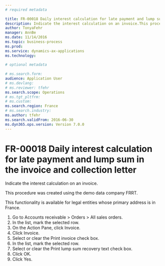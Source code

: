 ```yaml
--- 
# required metadata 
 
title: FR-00018 Daily interest calculation for late payment and lump sum in the invoice and collection letter
description: Indicate the interest calculation on an invoice.This procedure was created using the demo data company FRRT. This functionality is available for legal entities whose primary address is in France. 
author: TonyaFehr 
manager: AnnBe 
ms.date: 11/14/2016
ms.topic: business-process 
ms.prod:  
ms.service: dynamics-ax-applications 
ms.technology:  
 
# optional metadata 
 
# ms.search.form:   
audience: Application User 
# ms.devlang:  
# ms.reviewer: tfehr 
ms.search.scope: Operations 
# ms.tgt_pltfrm:  
# ms.custom:  
ms.search.region: France
# ms.search.industry: 
ms.author: tfehr 
ms.search.validFrom: 2016-06-30 
ms.dyn365.ops.version: Version 7.0.0 
---
```


# FR-00018 Daily interest calculation for late payment and lump sum in the invoice and collection letter

Indicate the interest calculation on an invoice.
This procedure was created using the demo data company FRRT. 
This functionality is available for legal entities whose primary address is in France.


1. Go to Accounts receivable > Orders > All sales orders.
2. In the list, mark the selected row.
3. On the Action Pane, click Invoice.
4. Click Invoice.
5. Select or clear the Print invoice check box.
6. In the list, mark the selected row.
7. Select or clear the Print lump sum recovery text check box.
8. Click OK.
9. Click Yes.

